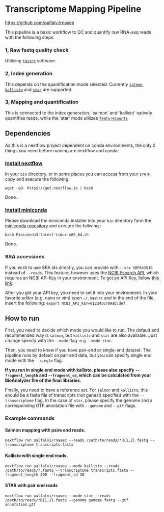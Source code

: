 # Transcriptome Mapping Pipeline
 https://github.com/palfalvi/rnaseq

 This pipeline is a basic workflow to QC and quantify raw RNA-seq reads with the following steps:

### 1, Raw fastq quality check
Utilizing [`fastqc`](https://www.bioinformatics.babraham.ac.uk/projects/fastqc/) software.

### 2, Index generation
This depends on the quantification mode selected. Currently [`salmon`](https://combine-lab.github.io/salmon/), [`kallisto`](https://pachterlab.github.io/kallisto/) and [`star`](https://github.com/alexdobin/STAR) are supported.

### 3, Mapping and quantification
This is connected to the index generation. 'salmon' and 'kallisto' natively quantifies reads, while the 'star' mode utilizes [`featureCounts`](http://subread.sourceforge.net/)


## Dependencies

As this is a nextflow project dependent on conda environments, the only 2 things you need before running are nextflow and conda:

### [Install nextflow](https://www.nextflow.io/docs/latest/getstarted.html)

In your `bin` directory, or in some places you can access from your `$PATH`, copy and execute the following:

```
wget -qO- https://get.nextflow.io | bash
```

Done.

### [Install miniconda](https://conda.io/projects/conda/en/latest/user-guide/install/index.html)

Please download the miniconda installer into your `bin` directory form the [miniconda repository](https://docs.conda.io/en/latest/miniconda.html#linux-installers) and execute the follwing :

```
bash Miniconda3-latest-Linux-x86_64.sh
```

Done.

### SRA accessions

If you wish to use SRA ids directly, you can provide with `--sra SRP043510` instead of `--reads`. This feature, however uses the [NCBI Esearch API](https://www.ncbi.nlm.nih.gov/books/NBK25499/#chapter4.ESearch), which requires an NCBI API Key in your environment. To get an API Key, follow [this link](https://ncbiinsights.ncbi.nlm.nih.gov/2017/11/02/new-api-keys-for-the-e-utilities/).

After you get your API key, you need to set it into your environment. In your favorite editor (e.g. nano or vim) open `~/.bashrc` and in the end of the file, insert the following:
`export NCBI_API_KEY=0123456789abcdef`.

## How to run

First, you need to decide which mode you would like to run. The default and recommended way is `salmon`, but `kallisto` and `star` are also available. Just change specify with the `--mode` flag. e.g `--mode star`.


Then, you need to know if you have pair-end or single-end dataset. The pipeline runs by default on pair end data, but you can specify single end mode with the `--single` flag.

**If you run in single end mode with kallisto, please also specify `--fragment_length` and  `--fragment_sd`, which can be calculated from your BioAnalyzer file of the final libraries.**

Finally, you need to have a reference set. For `salmon` and `kallisto`, this should be a fasta file of transcripts (not genes!) specified with the `--transcriptome` flag. In the case of `star`, please specify the genome and a corresponding GTF annotation file with `--genome` and `--gtf` flags.

### Example commands

#### Salmon mapping with paire end reads.

```
nextflow run palfalvi/rnaseq --reads /path/to/reads/*R{1,2}.fastq --transcriptome transcripts.fasta
```

#### Kallisto with single end reads.

```
nextflow run palfalvi/rnaseq --mode kallisto --reads /path/to/reads/*.fastq --transcriptome transcripts.fasta --fragment_length 300 --fragment_sd 30
```

#### STAR with pair end reads

```
nextflow run palfalvi/rnaseq --mode star --reads /path/to/reads/*R{1,2}.fastq --genome genome.fastq --gtf annotation.gtf
```
